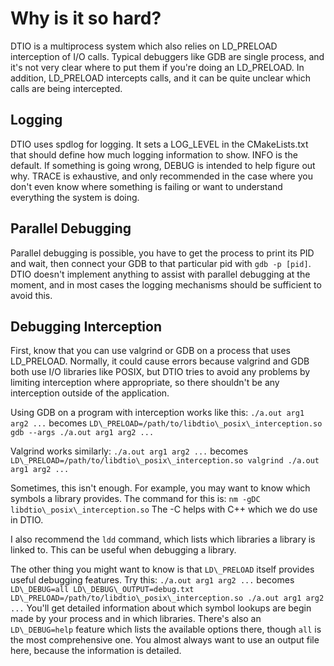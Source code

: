 # Why is it so hard?

DTIO is a multiprocess system which also relies on LD\_PRELOAD
interception of I/O calls. Typical debuggers like GDB are single
process, and it's not very clear where to put them if you're doing an
LD\_PRELOAD. In addition, LD\_PRELOAD intercepts calls, and it can be
quite unclear which calls are being intercepted.

## Logging

DTIO uses spdlog for logging. It sets a LOG\_LEVEL in the
CMakeLists.txt that should define how much logging information to
show. INFO is the default. If something is going wrong, DEBUG is
intended to help figure out why. TRACE is exhaustive, and only
recommended in the case where you don't even know where something is
failing or want to understand everything the system is doing.

## Parallel Debugging

Parallel debugging is possible, you have to get the process to print
its PID and wait, then connect your GDB to that particular pid with
`gdb -p [pid]`. DTIO doesn't implement anything to assist with
parallel debugging at the moment, and in most cases the logging
mechanisms should be sufficient to avoid this.

## Debugging Interception

First, know that you can use valgrind or GDB on a process that uses
LD\_PRELOAD. Normally, it could cause errors because valgrind and GDB
both use I/O libraries like POSIX, but DTIO tries to avoid any
problems by limiting interception where appropriate, so there
shouldn't be any interception outside of the application.

Using GDB on a program with interception works like this:
`./a.out arg1 arg2 ...` becomes
`LD\_PRELOAD=/path/to/libdtio\_posix\_interception.so gdb --args
./a.out arg1 arg2 ...`

Valgrind works similarly:
`./a.out arg1 arg2 ...` becomes
`LD\_PRELOAD=/path/to/libdtio\_posix\_interception.so valgrind ./a.out
arg1 arg2 ...`

Sometimes, this isn't enough. For example, you may want to know which
symbols a library provides. The command for this is:
`nm -gDC libdtio\_posix\_interception.so` 
The -C helps with C++ which we do use in DTIO.

I also recommend the `ldd` command, which lists which libraries a
library is linked to. This can be useful when debugging a library.

The other thing you might want to know is that `LD\_PRELOAD` itself
provides useful debugging features. Try this:
`./a.out arg1 arg2 ...` becomes
`LD\_DEBUG=all LD\_DEBUG\_OUTPUT=debug.txt
LD\_PRELOAD=/path/to/libdtio\_posix\_interception.so ./a.out arg1 arg2
...`
You'll get detailed information about which symbol lookups are begin
made by your process and in which libraries. There's also an
`LD\_DEBUG=help` feature which lists the available options there,
though `all` is the most comprehensive one. You almost always want to
use an output file here, because the information is detailed.
